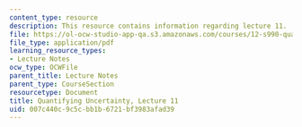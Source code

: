 ```yaml
---
content_type: resource
description: This resource contains information regarding lecture 11.
file: https://ol-ocw-studio-app-qa.s3.amazonaws.com/courses/12-s990-quantifying-uncertainty-fall-2012/007c440c9c5cbb1b6721bf3983afad39_MIT12_S990F12_lec11.pdf
file_type: application/pdf
learning_resource_types:
- Lecture Notes
ocw_type: OCWFile
parent_title: Lecture Notes
parent_type: CourseSection
resourcetype: Document
title: Quantifying Uncertainty, Lecture 11
uid: 007c440c-9c5c-bb1b-6721-bf3983afad39
---
```

